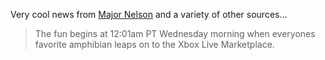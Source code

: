 Very cool news from [Major Nelson](http://majornelson.com/archive/2006/07/11/Frogger.aspx) and a variety of other sources...

> The fun begins at 12:01am PT Wednesday morning when everyones favorite amphibian leaps on to the Xbox Live Marketplace.
